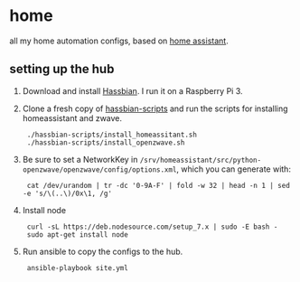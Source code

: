 # home

all my home automation configs, based on [home assistant][hass].

## setting up the hub

1. Download and install [Hassbian][hassbian]. I run it on a Raspberry Pi 3.
1. Clone a fresh copy of [hassbian-scripts][hassbian-scripts] and run the
   scripts for installing homeassistant and zwave.

        ./hassbian-scripts/install_homeassitant.sh
        ./hassbian-scripts/install_openzwave.sh

1. Be sure to set a NetworkKey in
   `/srv/homeassistant/src/python-openzwave/openzwave/config/options.xml`, which
   you can generate with:

        cat /dev/urandom | tr -dc '0-9A-F' | fold -w 32 | head -n 1 | sed -e 's/\(..\)/0x\1, /g'

1. Install node

        curl -sL https://deb.nodesource.com/setup_7.x | sudo -E bash -
        sudo apt-get install node

1. Run ansible to copy the configs to the hub.

        ansible-playbook site.yml

[hass]:https://home-assistant.io/
[hassbian]:https://home-assistant.io/getting-started/hassbian-installation/
[hassbian-scripts]:https://github.com/home-assistant/hassbian-scripts
